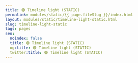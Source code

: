 ```yaml
---
title: 🟢 Timeline light (STATIC)
permalink: modules/static/{{ page.fileSlug }}/index.html
layout: modules/static/timeline-light-static.html
slug: timeline-light-static
tags: pages
seo:
  noindex: false
  title: 🟢 Timeline light (STATIC)
  og:title: 🟢 Timeline light (STATIC)
  twitter:title: 🟢 Timeline light (STATIC)
---
```




